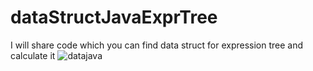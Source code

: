 # dataStructJavaExprTree
I will share code which you can find data struct for expression tree and calculate it
![datajava](https://user-images.githubusercontent.com/26629591/37927912-e64947ac-3143-11e8-9279-5edafae06f33.png)
